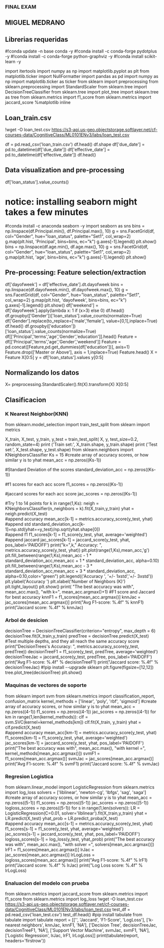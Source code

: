### FINAL EXAM
## MIGUEL MEDRANO
## Librerias requeridas
#!conda update -n base conda -y
#!conda install -c conda-forge pydotplus -y
#!conda install -c conda-forge python-graphviz -y
#!conda install scikit-learn -y

import itertools
import numpy as np
import matplotlib.pyplot as plt
from matplotlib.ticker import NullFormatter
import pandas as pd
import numpy as np
import matplotlib.ticker as ticker
from sklearn import preprocessing
from sklearn.preprocessing import StandardScaler
from sklearn.tree import DecisionTreeClassifier
from sklearn.tree import plot_tree
import sklearn.tree as tree
from sklearn.metrics import f1_score
from sklearn.metrics import jaccard_score
%matplotlib inline

## Loan_train.csv

!wget -O loan_test.csv https://s3-api.us-geo.objectstorage.softlayer.net/cf-courses-data/CognitiveClass/ML0101ENv3/labs/loan_test.csv

df = pd.read_csv('loan_train.csv')
df.head()
df.shape
df['due_date'] = pd.to_datetime(df['due_date'])
df['effective_date'] = pd.to_datetime(df['effective_date'])
df.head()

## Data visualization and pre-processing

df['loan_status'].value_counts()
# notice: installing seaborn might takes a few minutes
#!conda install -c anaconda seaborn -y
import seaborn as sns
bins = np.linspace(df.Principal.min(), df.Principal.max(), 10)
g = sns.FacetGrid(df, col="Gender", hue="loan_status", palette="Set1", col_wrap=2)
g.map(plt.hist, 'Principal', bins=bins, ec="k")
g.axes[-1].legend()
plt.show()
bins = np.linspace(df.age.min(), df.age.max(), 10)
g = sns.FacetGrid(df, col="Gender", hue="loan_status", palette="Set1", col_wrap=2)
g.map(plt.hist, 'age', bins=bins, ec="k")
g.axes[-1].legend()
plt.show()

## Pre-processing: Feature selection/extraction

df['dayofweek'] = df['effective_date'].dt.dayofweek
bins = np.linspace(df.dayofweek.min(), df.dayofweek.max(), 10)
g = sns.FacetGrid(df, col="Gender", hue="loan_status", palette="Set1", col_wrap=2)
g.map(plt.hist, 'dayofweek', bins=bins, ec="k")
g.axes[-1].legend()
plt.show()
df['weekend'] = df['dayofweek'].apply(lambda x: 1 if (x>3)  else 0)
df.head()
df.groupby(['Gender'])['loan_status'].value_counts(normalize=True)
df['Gender'].replace(to_replace=['male','female'], value=[0,1],inplace=True)
df.head()
df.groupby(['education'])['loan_status'].value_counts(normalize=True)
df[['Principal','terms','age','Gender','education']].head()
Feature = df[['Principal','terms','age','Gender','weekend']]
Feature = pd.concat([Feature,pd.get_dummies(df['education'])], axis=1)
Feature.drop(['Master or Above'], axis = 1,inplace=True)
Feature.head()
X = Feature
X[0:5]
y = df['loan_status'].values
y[0:5]

## Normalizando los datos

X= preprocessing.StandardScaler().fit(X).transform(X)
X[0:5]

## Clasificacion
### K Nearest Neighbor(KNN)
from sklearn.model_selection import train_test_split
from sklearn import metrics

X_train, X_test, y_train, y_test = train_test_split( X, y, test_size=0.2, random_state=4)
print ('Train set:', X_train.shape,  y_train.shape)
print ('Test set:', X_test.shape,  y_test.shape)
from sklearn.neighbors import KNeighborsClassifier
Ks = 15
#create array of accuracy scores, or how similar y is to yhat
mean_acc = np.zeros((Ks-1))

#Standard Deviation of the scores
standard_deviation_acc = np.zeros((Ks-1))

#f1 scores for each acc score
f1_scores = np.zeros((Ks-1))

#jaccard scores for each acc score
jac_scores = np.zeros((Ks-1))

#Try 1 to 14 points 
for k in range(1,Ks):
    neigh = KNeighborsClassifier(n_neighbors = k).fit(X_train,y_train)
    yhat = neigh.predict(X_test)    
    #append accuracy
    mean_acc[k-1] = metrics.accuracy_score(y_test, yhat)    
    #append std
    standard_deviation_acc[k-1]=np.std(yhat==y_test)/np.sqrt(yhat.shape[0])  
    #append f1
    f1_scores[k-1] = f1_score(y_test, yhat, average='weighted')
    #append jaccard
    jac_scores[k-1] = jaccard_score(y_test, yhat, pos_label='PAIDOFF')
    print("k=",k,"   Accuracy: ", metrics.accuracy_score(y_test, yhat))
plt.plot(range(1,Ks),mean_acc,'g')
plt.fill_between(range(1,Ks),mean_acc - 1 * standard_deviation_acc,mean_acc + 1 * standard_deviation_acc, alpha=0.10)
plt.fill_between(range(1,Ks),mean_acc - 3 * standard_deviation_acc,mean_acc + 3 * standard_deviation_acc, alpha=0.10,color="green")
plt.legend(('Accuracy ', '+/- 1xstd','+/- 3xstd'))
plt.ylabel('Accuracy ')
plt.xlabel('Number of Neighbors (K)')
plt.tight_layout()
plt.show()
print( "The best accuracy was with", mean_acc.max(), "with k=", mean_acc.argmax()+1) 
#F1 score and Jaccard for best accuracy
knnF1 = f1_scores[mean_acc.argmax()]
knnJac = jac_scores[mean_acc.argmax()]
print("Avg F1-score: %.4f" % knnF1)
print("Jaccard score: %.4f" % knnJac)

### Arbol de desicion

decisionTree = DecisionTreeClassifier(criterion="entropy", max_depth = 6)
decisionTree.fit(X_train,y_train)
predTree = decisionTree.predict(X_test)
#Test multiple depths, and they all reach the same accuracy score
print("DecisionTrees's Accuracy: ", metrics.accuracy_score(y_test, predTree))
decisionTreeF1 = f1_score(y_test, predTree, average='weighted')
decisionTreeJac = jaccard_score(y_test, predTree, pos_label='PAIDOFF')
print("Avg F1-score: %.4f" % decisionTreeF1)
print("Jaccard score: %.4f" % decisionTreeJac)
#!pip install --upgrade sklearn
plt.figure(figsize=[12,12])
tree.plot_tree(decisionTree)
plt.show()

### Maquinas de vectores de soporte

from sklearn import svm
from sklearn.metrics import classification_report, confusion_matrix
kernel_methods = ['linear', 'poly', 'rbf', 'sigmoid']
#create array of accuracy scores, or how similar y is to yhat
mean_acc = np.zeros((4-1))
f1_scores = np.zeros((4-1))
jac_scores = np.zeros((4-1))
for km in range(1,len(kernel_methods)):
    clf = svm.SVC(kernel=kernel_methods[km])
    clf.fit(X_train, y_train) 
    yhat = clf.predict(X_test)    
    #append accuracy
    mean_acc[km-1] = metrics.accuracy_score(y_test, yhat)        
    f1_scores[km-1] = f1_score(y_test, yhat, average='weighted')    
    jac_scores[km-1] = jaccard_score(y_test, yhat, pos_label='PAIDOFF')
print("The best accuracy was with", mean_acc.max(), "with kernel =", kernel_methods[mean_acc.argmax()]) 
svmF1 = f1_scores[mean_acc.argmax()]
svmJac = jac_scores[mean_acc.argmax()]
print("Avg F1-score: %.4f" % svmF1)
print("Jaccard score: %.4f" % svmJac)

### Regresion Logistica

from sklearn.linear_model import LogisticRegression
from sklearn.metrics import log_loss
solvers = ['liblinear', 'newton-cg', 'lbfgs', 'sag', 'saga']
#create array of accuracy scores, or how similar y is to yhat
mean_acc = np.zeros((5-1))
f1_scores = np.zeros((5-1))
jac_scores = np.zeros((5-1))
logloss_scores = np.zeros((5-1))
for s in range(1,len(solvers)):
    LR = LogisticRegression(C=0.01, solver='liblinear').fit(X_train,y_train)
    yhat = LR.predict(X_test)
    yhat_prob = LR.predict_proba(X_test)    
    #append accuracy
    mean_acc[s-1] = metrics.accuracy_score(y_test, yhat)        
    f1_scores[s-1] = f1_score(y_test, yhat, average='weighted')    
    jac_scores[s-1] = jaccard_score(y_test, yhat, pos_label='PAIDOFF')    
    logloss_scores[s-1] = log_loss(y_test, yhat_prob)
    print("The best accuracy was with", mean_acc.max(), "with solver =", solvers[mean_acc.argmax()])
lrF1 = f1_scores[mean_acc.argmax()]
lrJac = jac_scores[mean_acc.argmax()]
lrLogLoss = logloss_scores[mean_acc.argmax()]
print("Avg F1-score: %.4f" % lrF1)
print("Jaccard score: %.4f" % lrJac)
print("Log Loss score: %.4f" % lrLogLoss)

### Enaluacion del modelo con prueba

from sklearn.metrics import jaccard_score
from sklearn.metrics import f1_score
from sklearn.metrics import log_loss
!wget -O loan_test.csv https://s3-api.us-geo.objectstorage.softlayer.net/cf-courses-data/CognitiveClass/ML0101ENv3/labs/loan_test.csv
test_df = pd.read_csv('loan_test.csv')
test_df.head()
#pip install tabulate
from tabulate import tabulate
report = [['', 'Jaccard', 'F1-Score', 'LogLoss'],
          ['k-nearest neighbors', knnJac, knnF1, 'NA'],
          ['Decision Tree', decisionTreeJac, decisionTreeF1, 'NA'],
          ['Support Vector Machine', svmJac, svmF1, 'NA'],
          ['Logistic Regression', lrJac, lrF1, lrLogLoss]]
print(tabulate(report, headers='firstrow'))
